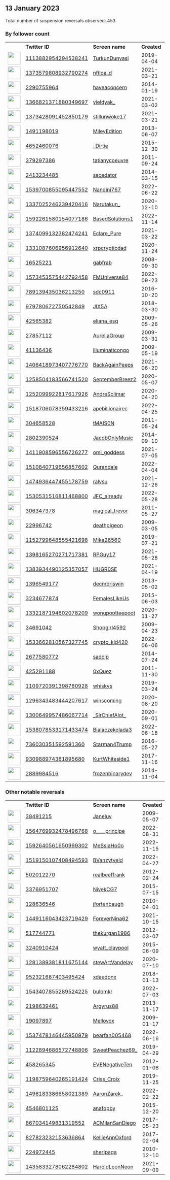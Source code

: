 
## 13 January 2023
Total number of suspension reversals observed: 453.

### By follower count
<table><tr><th></th><th align="left">Twitter ID</th><th align="left">Screen name</th>
<th align="left">Created</th><th align="left">Status</th><th align="left">Suspended</th><th align="left">Followers</th>
<tr><td><a href="https://pbs.twimg.com/profile_images/1389584741863759873/t-Ucqw8p_normal.jpg"><img src="https://pbs.twimg.com/profile_images/1389584741863759873/t-Ucqw8p_normal.jpg" width="40px" height="40px" align="center"/></a></td><td><a href="https://twitter.com/intent/user?user_id=1113882954294538241">1113882954294538241</a></td><td><a href="https://twitter.com/TurkunDunyasi">TurkunDunyasi</a></td><td>2019-04-04</td><td align="center"></td><td>2023-01-09</td><td>109050</td></tr>
<tr><td><a href="https://pbs.twimg.com/profile_images/1546236224972546048/QxSbUayp_normal.jpg"><img src="https://pbs.twimg.com/profile_images/1546236224972546048/QxSbUayp_normal.jpg" width="40px" height="40px" align="center"/></a></td><td><a href="https://twitter.com/intent/user?user_id=1373579808932790274">1373579808932790274</a></td><td><a href="https://twitter.com/nftloa_d">nftloa_d</a></td><td>2021-03-21</td><td align="center"></td><td>2023-01-09</td><td>46485</td></tr>
<tr><td><a href="https://pbs.twimg.com/profile_images/1419624665211879424/RCRrKihx_normal.jpg"><img src="https://pbs.twimg.com/profile_images/1419624665211879424/RCRrKihx_normal.jpg" width="40px" height="40px" align="center"/></a></td><td><a href="https://twitter.com/intent/user?user_id=2290755964">2290755964</a></td><td><a href="https://twitter.com/haveaconcern">haveaconcern</a></td><td>2014-01-19</td><td align="center"></td><td>2022-12-29</td><td>43086</td></tr>
<tr><td><a href="https://pbs.twimg.com/profile_images/1618279439388786691/MX12v98d_normal.jpg"><img src="https://pbs.twimg.com/profile_images/1618279439388786691/MX12v98d_normal.jpg" width="40px" height="40px" align="center"/></a></td><td><a href="https://twitter.com/intent/user?user_id=1366821371880349697">1366821371880349697</a></td><td><a href="https://twitter.com/yieldyak_">yieldyak_</a></td><td>2021-03-02</td><td align="center"></td><td>2022-12-19</td><td>25166</td></tr>
<tr><td><a href="https://pbs.twimg.com/profile_images/1601956483624730624/awe4gVK__normal.jpg"><img src="https://pbs.twimg.com/profile_images/1601956483624730624/awe4gVK__normal.jpg" width="40px" height="40px" align="center"/></a></td><td><a href="https://twitter.com/intent/user?user_id=1373428091452850179">1373428091452850179</a></td><td><a href="https://twitter.com/stillunwoke17">stillunwoke17</a></td><td>2021-03-21</td><td align="center"></td><td>2022-12-28</td><td>22714</td></tr>
<tr><td><a href="https://pbs.twimg.com/profile_images/1630390700473810945/tm5VgEg8_normal.jpg"><img src="https://pbs.twimg.com/profile_images/1630390700473810945/tm5VgEg8_normal.jpg" width="40px" height="40px" align="center"/></a></td><td><a href="https://twitter.com/intent/user?user_id=1491198019">1491198019</a></td><td><a href="https://twitter.com/MileyEdition">MileyEdition</a></td><td>2013-06-07</td><td align="center"></td><td>2022-09-16</td><td>22543</td></tr>
<tr><td><a href="https://pbs.twimg.com/profile_images/1115373411738501120/PrxaC2Hi_normal.jpg"><img src="https://pbs.twimg.com/profile_images/1115373411738501120/PrxaC2Hi_normal.jpg" width="40px" height="40px" align="center"/></a></td><td><a href="https://twitter.com/intent/user?user_id=4652460076">4652460076</a></td><td><a href="https://twitter.com/_Dirtie">_Dirtie</a></td><td>2015-12-30</td><td align="center"></td><td>2023-01-09</td><td>18630</td></tr>
<tr><td><a href="https://pbs.twimg.com/profile_images/1625760149/photo-Tatiana_normal.jpg"><img src="https://pbs.twimg.com/profile_images/1625760149/photo-Tatiana_normal.jpg" width="40px" height="40px" align="center"/></a></td><td><a href="https://twitter.com/intent/user?user_id=379297386">379297386</a></td><td><a href="https://twitter.com/tatianycoeuvre">tatianycoeuvre</a></td><td>2011-09-24</td><td align="center"></td><td>2022-05-28</td><td>16533</td></tr>
<tr><td><a href="https://pbs.twimg.com/profile_images/1531710193683374083/f2Y1cyg6_normal.jpg"><img src="https://pbs.twimg.com/profile_images/1531710193683374083/f2Y1cyg6_normal.jpg" width="40px" height="40px" align="center"/></a></td><td><a href="https://twitter.com/intent/user?user_id=2413234485">2413234485</a></td><td><a href="https://twitter.com/sacedator">sacedator</a></td><td>2014-03-15</td><td align="center"></td><td>2023-01-09</td><td>16182</td></tr>
<tr><td><a href="https://pbs.twimg.com/profile_images/1556339920314085376/iSGXULTg_normal.jpg"><img src="https://pbs.twimg.com/profile_images/1556339920314085376/iSGXULTg_normal.jpg" width="40px" height="40px" align="center"/></a></td><td><a href="https://twitter.com/intent/user?user_id=1539700855095447552">1539700855095447552</a></td><td><a href="https://twitter.com/Nandini767">Nandini767</a></td><td>2022-06-22</td><td align="center"></td><td>2023-01-08</td><td>15870</td></tr>
<tr><td><a href="https://pbs.twimg.com/profile_images/1626169777881481221/uxcY2PbL_normal.jpg"><img src="https://pbs.twimg.com/profile_images/1626169777881481221/uxcY2PbL_normal.jpg" width="40px" height="40px" align="center"/></a></td><td><a href="https://twitter.com/intent/user?user_id=1337025246239420416">1337025246239420416</a></td><td><a href="https://twitter.com/Narutakun_">Narutakun_</a></td><td>2020-12-10</td><td align="center"></td><td>2022-11-19</td><td>15709</td></tr>
<tr><td><a href="https://pbs.twimg.com/profile_images/1615247405988909056/BQxfvg2P_normal.jpg"><img src="https://pbs.twimg.com/profile_images/1615247405988909056/BQxfvg2P_normal.jpg" width="40px" height="40px" align="center"/></a></td><td><a href="https://twitter.com/intent/user?user_id=1592261580154077186">1592261580154077186</a></td><td><a href="https://twitter.com/BasedSolutions1">BasedSolutions1</a></td><td>2022-11-14</td><td align="center"></td><td>2023-01-07</td><td>14206</td></tr>
<tr><td><a href="https://pbs.twimg.com/profile_images/1583916407611305984/V7D46QuK_normal.jpg"><img src="https://pbs.twimg.com/profile_images/1583916407611305984/V7D46QuK_normal.jpg" width="40px" height="40px" align="center"/></a></td><td><a href="https://twitter.com/intent/user?user_id=1374099132382474241">1374099132382474241</a></td><td><a href="https://twitter.com/Eclare_Pure">Eclare_Pure</a></td><td>2021-03-22</td><td align="center"></td><td>2022-12-04</td><td>13384</td></tr>
<tr><td><a href="https://pbs.twimg.com/profile_images/1614281218199093250/kUz98nIQ_normal.jpg"><img src="https://pbs.twimg.com/profile_images/1614281218199093250/kUz98nIQ_normal.jpg" width="40px" height="40px" align="center"/></a></td><td><a href="https://twitter.com/intent/user?user_id=1331087606956912640">1331087606956912640</a></td><td><a href="https://twitter.com/xrpcrypticdad">xrpcrypticdad</a></td><td>2020-11-24</td><td align="center">🚫</td><td>2022-10-29</td><td>10707</td></tr>
<tr><td><a href="https://pbs.twimg.com/profile_images/1626143100203683840/4SizdzUD_normal.jpg"><img src="https://pbs.twimg.com/profile_images/1626143100203683840/4SizdzUD_normal.jpg" width="40px" height="40px" align="center"/></a></td><td><a href="https://twitter.com/intent/user?user_id=16525221">16525221</a></td><td><a href="https://twitter.com/gabfrab">gabfrab</a></td><td>2008-09-30</td><td align="center"></td><td>2023-01-12</td><td>10701</td></tr>
<tr><td><a href="https://pbs.twimg.com/profile_images/1620392074649665536/CO9Xcs4O_normal.jpg"><img src="https://pbs.twimg.com/profile_images/1620392074649665536/CO9Xcs4O_normal.jpg" width="40px" height="40px" align="center"/></a></td><td><a href="https://twitter.com/intent/user?user_id=1573453575442792458">1573453575442792458</a></td><td><a href="https://twitter.com/FMUniverse84">FMUniverse84</a></td><td>2022-09-23</td><td align="center"></td><td>2023-01-10</td><td>10450</td></tr>
<tr><td><a href="https://pbs.twimg.com/profile_images/951587157310935040/LebuDghX_normal.jpg"><img src="https://pbs.twimg.com/profile_images/951587157310935040/LebuDghX_normal.jpg" width="40px" height="40px" align="center"/></a></td><td><a href="https://twitter.com/intent/user?user_id=789139435036213250">789139435036213250</a></td><td><a href="https://twitter.com/sdc0911">sdc0911</a></td><td>2016-10-20</td><td align="center"></td><td></td><td>8962</td></tr>
<tr><td><a href="https://pbs.twimg.com/profile_images/1570701595960131585/A5wUTNEj_normal.jpg"><img src="https://pbs.twimg.com/profile_images/1570701595960131585/A5wUTNEj_normal.jpg" width="40px" height="40px" align="center"/></a></td><td><a href="https://twitter.com/intent/user?user_id=979780672750542849">979780672750542849</a></td><td><a href="https://twitter.com/JIX5A">JIX5A</a></td><td>2018-03-30</td><td align="center"></td><td>2022-10-06</td><td>8932</td></tr>
<tr><td><a href="https://pbs.twimg.com/profile_images/1613904830950408198/QlFaGeIT_normal.jpg"><img src="https://pbs.twimg.com/profile_images/1613904830950408198/QlFaGeIT_normal.jpg" width="40px" height="40px" align="center"/></a></td><td><a href="https://twitter.com/intent/user?user_id=42565382">42565382</a></td><td><a href="https://twitter.com/eliana_esq">eliana_esq</a></td><td>2009-05-26</td><td align="center"></td><td>2023-01-09</td><td>8289</td></tr>
<tr><td><a href="https://pbs.twimg.com/profile_images/719585101999435777/BEuAL3si_normal.jpg"><img src="https://pbs.twimg.com/profile_images/719585101999435777/BEuAL3si_normal.jpg" width="40px" height="40px" align="center"/></a></td><td><a href="https://twitter.com/intent/user?user_id=27857112">27857112</a></td><td><a href="https://twitter.com/AureliaGroup">AureliaGroup</a></td><td>2009-03-31</td><td align="center"></td><td></td><td>7595</td></tr>
<tr><td><a href="https://pbs.twimg.com/profile_images/1624514025882103809/iHF-0fJD_normal.png"><img src="https://pbs.twimg.com/profile_images/1624514025882103809/iHF-0fJD_normal.png" width="40px" height="40px" align="center"/></a></td><td><a href="https://twitter.com/intent/user?user_id=41136436">41136436</a></td><td><a href="https://twitter.com/illuminaticongo">illuminaticongo</a></td><td>2009-05-19</td><td align="center"></td><td>2023-01-12</td><td>7283</td></tr>
<tr><td><a href="https://pbs.twimg.com/profile_images/1518361760612376578/D-dYS3X__normal.jpg"><img src="https://pbs.twimg.com/profile_images/1518361760612376578/D-dYS3X__normal.jpg" width="40px" height="40px" align="center"/></a></td><td><a href="https://twitter.com/intent/user?user_id=1406418973407776770">1406418973407776770</a></td><td><a href="https://twitter.com/BackAgainPeeps">BackAgainPeeps</a></td><td>2021-06-20</td><td align="center"></td><td>2022-05-19</td><td>7094</td></tr>
<tr><td><a href="https://pbs.twimg.com/profile_images/1299501813809414144/m6QdJCkb_normal.jpg"><img src="https://pbs.twimg.com/profile_images/1299501813809414144/m6QdJCkb_normal.jpg" width="40px" height="40px" align="center"/></a></td><td><a href="https://twitter.com/intent/user?user_id=1258504183566741520">1258504183566741520</a></td><td><a href="https://twitter.com/SeptemberBreez2">SeptemberBreez2</a></td><td>2020-05-07</td><td align="center"></td><td>2023-01-09</td><td>6534</td></tr>
<tr><td><a href="https://pbs.twimg.com/profile_images/1612541588944592915/RPJmrX52_normal.jpg"><img src="https://pbs.twimg.com/profile_images/1612541588944592915/RPJmrX52_normal.jpg" width="40px" height="40px" align="center"/></a></td><td><a href="https://twitter.com/intent/user?user_id=1252099922817617926">1252099922817617926</a></td><td><a href="https://twitter.com/AndreSolimar">AndreSolimar</a></td><td>2020-04-20</td><td align="center"></td><td>2023-01-03</td><td>6102</td></tr>
<tr><td><a href="https://pbs.twimg.com/profile_images/1630657775423332363/uYFgopIS_normal.jpg"><img src="https://pbs.twimg.com/profile_images/1630657775423332363/uYFgopIS_normal.jpg" width="40px" height="40px" align="center"/></a></td><td><a href="https://twitter.com/intent/user?user_id=1518706078359433216">1518706078359433216</a></td><td><a href="https://twitter.com/apebillionairec">apebillionairec</a></td><td>2022-04-25</td><td align="center"></td><td>2023-01-13</td><td>5933</td></tr>
<tr><td><a href="https://pbs.twimg.com/profile_images/1601297364152733696/-5hRbqHg_normal.jpg"><img src="https://pbs.twimg.com/profile_images/1601297364152733696/-5hRbqHg_normal.jpg" width="40px" height="40px" align="center"/></a></td><td><a href="https://twitter.com/intent/user?user_id=304658528">304658528</a></td><td><a href="https://twitter.com/tMAIS0N">tMAIS0N</a></td><td>2011-05-24</td><td align="center"></td><td>2023-01-13</td><td>5709</td></tr>
<tr><td><a href="https://pbs.twimg.com/profile_images/1563694410155663360/wGF_IT-g_normal.jpg"><img src="https://pbs.twimg.com/profile_images/1563694410155663360/wGF_IT-g_normal.jpg" width="40px" height="40px" align="center"/></a></td><td><a href="https://twitter.com/intent/user?user_id=2802390524">2802390524</a></td><td><a href="https://twitter.com/JacobOnlyMusic">JacobOnlyMusic</a></td><td>2014-09-10</td><td align="center"></td><td>2023-01-10</td><td>5365</td></tr>
<tr><td><a href="https://pbs.twimg.com/profile_images/1622658167036592128/5PNncU71_normal.jpg"><img src="https://pbs.twimg.com/profile_images/1622658167036592128/5PNncU71_normal.jpg" width="40px" height="40px" align="center"/></a></td><td><a href="https://twitter.com/intent/user?user_id=1411908596556726277">1411908596556726277</a></td><td><a href="https://twitter.com/omi_goddess">omi_goddess</a></td><td>2021-07-05</td><td align="center"></td><td>2023-01-10</td><td>5200</td></tr>
<tr><td><a href="https://pbs.twimg.com/profile_images/1623783870981197827/tRIhsCgN_normal.jpg"><img src="https://pbs.twimg.com/profile_images/1623783870981197827/tRIhsCgN_normal.jpg" width="40px" height="40px" align="center"/></a></td><td><a href="https://twitter.com/intent/user?user_id=1510840719656857602">1510840719656857602</a></td><td><a href="https://twitter.com/Qurandale">Qurandale</a></td><td>2022-04-04</td><td align="center"></td><td>2023-01-10</td><td>5043</td></tr>
<tr><td><a href="https://pbs.twimg.com/profile_images/1625002776466976771/dSdYarFx_normal.jpg"><img src="https://pbs.twimg.com/profile_images/1625002776466976771/dSdYarFx_normal.jpg" width="40px" height="40px" align="center"/></a></td><td><a href="https://twitter.com/intent/user?user_id=1474936447455178759">1474936447455178759</a></td><td><a href="https://twitter.com/ralvsu">ralvsu</a></td><td>2021-12-26</td><td align="center"></td><td>2023-01-12</td><td>5029</td></tr>
<tr><td><a href="https://pbs.twimg.com/profile_images/1557842828524388355/3ne3VT8G_normal.jpg"><img src="https://pbs.twimg.com/profile_images/1557842828524388355/3ne3VT8G_normal.jpg" width="40px" height="40px" align="center"/></a></td><td><a href="https://twitter.com/intent/user?user_id=1530531516811468800">1530531516811468800</a></td><td><a href="https://twitter.com/JFC_already">JFC_already</a></td><td>2022-05-28</td><td align="center"></td><td>2023-01-09</td><td>4929</td></tr>
<tr><td><a href="https://pbs.twimg.com/profile_images/1618473942938681344/aV3sZZhy_normal.jpg"><img src="https://pbs.twimg.com/profile_images/1618473942938681344/aV3sZZhy_normal.jpg" width="40px" height="40px" align="center"/></a></td><td><a href="https://twitter.com/intent/user?user_id=306347378">306347378</a></td><td><a href="https://twitter.com/magical_trevor">magical_trevor</a></td><td>2011-05-27</td><td align="center"></td><td></td><td>4716</td></tr>
<tr><td><a href="https://pbs.twimg.com/profile_images/1629898793696235522/OsJCu2ec_normal.png"><img src="https://pbs.twimg.com/profile_images/1629898793696235522/OsJCu2ec_normal.png" width="40px" height="40px" align="center"/></a></td><td><a href="https://twitter.com/intent/user?user_id=22996742">22996742</a></td><td><a href="https://twitter.com/deathpigeon">deathpigeon</a></td><td>2009-03-05</td><td align="center"></td><td>2023-01-09</td><td>4621</td></tr>
<tr><td><a href="https://pbs.twimg.com/profile_images/1316936314483281921/6_VDQ-pv_normal.jpg"><img src="https://pbs.twimg.com/profile_images/1316936314483281921/6_VDQ-pv_normal.jpg" width="40px" height="40px" align="center"/></a></td><td><a href="https://twitter.com/intent/user?user_id=1152799648555421698">1152799648555421698</a></td><td><a href="https://twitter.com/Mike26560">Mike26560</a></td><td>2019-07-21</td><td align="center"></td><td>2022-12-25</td><td>4154</td></tr>
<tr><td><a href="https://pbs.twimg.com/profile_images/1613371663298736131/jrxILuwp_normal.png"><img src="https://pbs.twimg.com/profile_images/1613371663298736131/jrxILuwp_normal.png" width="40px" height="40px" align="center"/></a></td><td><a href="https://twitter.com/intent/user?user_id=1398165270271717381">1398165270271717381</a></td><td><a href="https://twitter.com/RPGuy17">RPGuy17</a></td><td>2021-05-28</td><td align="center"></td><td>2023-01-10</td><td>3992</td></tr>
<tr><td><a href="https://pbs.twimg.com/profile_images/1630633361059266566/j8WaE8sA_normal.jpg"><img src="https://pbs.twimg.com/profile_images/1630633361059266566/j8WaE8sA_normal.jpg" width="40px" height="40px" align="center"/></a></td><td><a href="https://twitter.com/intent/user?user_id=1383934490125357057">1383934490125357057</a></td><td><a href="https://twitter.com/HUGR0SE">HUGR0SE</a></td><td>2021-04-19</td><td align="center"></td><td>2023-01-10</td><td>3838</td></tr>
<tr><td><a href="https://pbs.twimg.com/profile_images/1599062663442534400/WFJOp7cS_normal.jpg"><img src="https://pbs.twimg.com/profile_images/1599062663442534400/WFJOp7cS_normal.jpg" width="40px" height="40px" align="center"/></a></td><td><a href="https://twitter.com/intent/user?user_id=1396549177">1396549177</a></td><td><a href="https://twitter.com/decmbriswin">decmbriswin</a></td><td>2013-05-02</td><td align="center"></td><td>2022-12-22</td><td>3820</td></tr>
<tr><td><a href="https://pbs.twimg.com/profile_images/989617369138974720/M3_rHmrO_normal.jpg"><img src="https://pbs.twimg.com/profile_images/989617369138974720/M3_rHmrO_normal.jpg" width="40px" height="40px" align="center"/></a></td><td><a href="https://twitter.com/intent/user?user_id=3234677874">3234677874</a></td><td><a href="https://twitter.com/FemalesLikeUs">FemalesLikeUs</a></td><td>2015-06-03</td><td align="center">👋</td><td></td><td>3801</td></tr>
<tr><td><a href="https://pbs.twimg.com/profile_images/1629098842108088325/8ccRJwQo_normal.jpg"><img src="https://pbs.twimg.com/profile_images/1629098842108088325/8ccRJwQo_normal.jpg" width="40px" height="40px" align="center"/></a></td><td><a href="https://twitter.com/intent/user?user_id=1332187194602078209">1332187194602078209</a></td><td><a href="https://twitter.com/wonupootteepoot">wonupootteepoot</a></td><td>2020-11-27</td><td align="center"></td><td>2023-01-01</td><td>3469</td></tr>
<tr><td><a href="https://pbs.twimg.com/profile_images/1296129628474466306/tj2SR3pz_normal.jpg"><img src="https://pbs.twimg.com/profile_images/1296129628474466306/tj2SR3pz_normal.jpg" width="40px" height="40px" align="center"/></a></td><td><a href="https://twitter.com/intent/user?user_id=34691042">34691042</a></td><td><a href="https://twitter.com/Shopgirl4592">Shopgirl4592</a></td><td>2009-04-23</td><td align="center"></td><td>2023-01-08</td><td>3395</td></tr>
<tr><td><a href="https://pbs.twimg.com/profile_images/1605790370301976577/3LEHHZrb_normal.png"><img src="https://pbs.twimg.com/profile_images/1605790370301976577/3LEHHZrb_normal.png" width="40px" height="40px" align="center"/></a></td><td><a href="https://twitter.com/intent/user?user_id=1533662810567327745">1533662810567327745</a></td><td><a href="https://twitter.com/crypto_kid420">crypto_kid420</a></td><td>2022-06-06</td><td align="center"></td><td>2023-01-13</td><td>3362</td></tr>
<tr><td><a href="https://pbs.twimg.com/profile_images/1289228625385070593/J1ydcd_k_normal.jpg"><img src="https://pbs.twimg.com/profile_images/1289228625385070593/J1ydcd_k_normal.jpg" width="40px" height="40px" align="center"/></a></td><td><a href="https://twitter.com/intent/user?user_id=2677580772">2677580772</a></td><td><a href="https://twitter.com/sadcjp">sadcjp</a></td><td>2014-07-24</td><td align="center"></td><td>2022-10-21</td><td>3059</td></tr>
<tr><td><a href="https://pbs.twimg.com/profile_images/1464339802573180932/z8iEmpFz_normal.jpg"><img src="https://pbs.twimg.com/profile_images/1464339802573180932/z8iEmpFz_normal.jpg" width="40px" height="40px" align="center"/></a></td><td><a href="https://twitter.com/intent/user?user_id=425291188">425291188</a></td><td><a href="https://twitter.com/0xQuez">0xQuez</a></td><td>2011-11-30</td><td align="center"></td><td>2023-01-12</td><td>3044</td></tr>
<tr><td><a href="https://pbs.twimg.com/profile_images/1618561294252273664/3MmWYfiX_normal.jpg"><img src="https://pbs.twimg.com/profile_images/1618561294252273664/3MmWYfiX_normal.jpg" width="40px" height="40px" align="center"/></a></td><td><a href="https://twitter.com/intent/user?user_id=1109720391398780928">1109720391398780928</a></td><td><a href="https://twitter.com/whiskvs">whiskvs</a></td><td>2019-03-24</td><td align="center"></td><td>2022-11-17</td><td>3038</td></tr>
<tr><td><a href="https://pbs.twimg.com/profile_images/1625495342287572992/d0UcaJsD_normal.png"><img src="https://pbs.twimg.com/profile_images/1625495342287572992/d0UcaJsD_normal.png" width="40px" height="40px" align="center"/></a></td><td><a href="https://twitter.com/intent/user?user_id=1296343483444207617">1296343483444207617</a></td><td><a href="https://twitter.com/winscoming">winscoming</a></td><td>2020-08-20</td><td align="center">🔒</td><td>2022-11-18</td><td>2900</td></tr>
<tr><td><a href="https://pbs.twimg.com/profile_images/1623759570261667846/TomAymMd_normal.jpg"><img src="https://pbs.twimg.com/profile_images/1623759570261667846/TomAymMd_normal.jpg" width="40px" height="40px" align="center"/></a></td><td><a href="https://twitter.com/intent/user?user_id=1300649957486067714">1300649957486067714</a></td><td><a href="https://twitter.com/_SirChiefAlot_">_SirChiefAlot_</a></td><td>2020-09-01</td><td align="center"></td><td>2023-01-08</td><td>2845</td></tr>
<tr><td><a href="https://pbs.twimg.com/profile_images/1582986204894662656/tV-_lxWE_normal.jpg"><img src="https://pbs.twimg.com/profile_images/1582986204894662656/tV-_lxWE_normal.jpg" width="40px" height="40px" align="center"/></a></td><td><a href="https://twitter.com/intent/user?user_id=1538078533171433474">1538078533171433474</a></td><td><a href="https://twitter.com/Bialaczekolada3">Bialaczekolada3</a></td><td>2022-06-18</td><td align="center"></td><td>2022-12-12</td><td>2808</td></tr>
<tr><td><a href="https://pbs.twimg.com/profile_images/1616155575536214016/9JPvrhwz_normal.jpg"><img src="https://pbs.twimg.com/profile_images/1616155575536214016/9JPvrhwz_normal.jpg" width="40px" height="40px" align="center"/></a></td><td><a href="https://twitter.com/intent/user?user_id=736030351592591360">736030351592591360</a></td><td><a href="https://twitter.com/Starman4Trump">Starman4Trump</a></td><td>2016-05-27</td><td align="center"></td><td></td><td>2785</td></tr>
<tr><td><a href="https://pbs.twimg.com/profile_images/944675147302150144/YxHd2BQ4_normal.jpg"><img src="https://pbs.twimg.com/profile_images/944675147302150144/YxHd2BQ4_normal.jpg" width="40px" height="40px" align="center"/></a></td><td><a href="https://twitter.com/intent/user?user_id=930988974381895680">930988974381895680</a></td><td><a href="https://twitter.com/KurtWhiteside1">KurtWhiteside1</a></td><td>2017-11-16</td><td align="center"></td><td></td><td>2634</td></tr>
<tr><td><a href="https://pbs.twimg.com/profile_images/1048244525502816256/EuIwAowm_normal.jpg"><img src="https://pbs.twimg.com/profile_images/1048244525502816256/EuIwAowm_normal.jpg" width="40px" height="40px" align="center"/></a></td><td><a href="https://twitter.com/intent/user?user_id=2889984516">2889984516</a></td><td><a href="https://twitter.com/frozenbinarydev">frozenbinarydev</a></td><td>2014-11-04</td><td align="center"></td><td></td><td>2510</td></tr>
</table>

### Other notable reversals
<table><tr><th></th><th align="left">Twitter ID</th><th align="left">Screen name</th>
<th align="left">Created</th><th align="left">Status</th><th align="left">Suspended</th><th align="left">Followers</th>
<tr><td><a href="https://pbs.twimg.com/profile_images/667094326011269121/2OjQ6xq7_normal.jpg"><img src="https://pbs.twimg.com/profile_images/667094326011269121/2OjQ6xq7_normal.jpg" width="40px" height="40px" align="center"/></a></td><td><a href="https://twitter.com/intent/user?user_id=38491215">38491215</a></td><td><a href="https://twitter.com/Janeluv">Janeluv</a></td><td>2009-05-07</td><td align="center"></td><td>2023-01-10</td><td>2292</td></tr>
<tr><td><a href="https://pbs.twimg.com/profile_images/1564969159569690624/qjyIItrN_normal.jpg"><img src="https://pbs.twimg.com/profile_images/1564969159569690624/qjyIItrN_normal.jpg" width="40px" height="40px" align="center"/></a></td><td><a href="https://twitter.com/intent/user?user_id=1564769932478496768">1564769932478496768</a></td><td><a href="https://twitter.com/o____principe">o____principe</a></td><td>2022-08-31</td><td align="center"></td><td>2023-01-09</td><td>171</td></tr>
<tr><td><a href="https://pbs.twimg.com/profile_images/1593069957495095296/OVRdxyc7_normal.jpg"><img src="https://pbs.twimg.com/profile_images/1593069957495095296/OVRdxyc7_normal.jpg" width="40px" height="40px" align="center"/></a></td><td><a href="https://twitter.com/intent/user?user_id=1592640561650999302">1592640561650999302</a></td><td><a href="https://twitter.com/MeSsIaHo0o">MeSsIaHo0o</a></td><td>2022-11-15</td><td align="center"></td><td>2023-01-12</td><td>90</td></tr>
<tr><td><a href="https://pbs.twimg.com/profile_images/1520197849991966720/Ukw4Wibb_normal.jpg"><img src="https://pbs.twimg.com/profile_images/1520197849991966720/Ukw4Wibb_normal.jpg" width="40px" height="40px" align="center"/></a></td><td><a href="https://twitter.com/intent/user?user_id=1519150107408494593">1519150107408494593</a></td><td><a href="https://twitter.com/BVanzytveld">BVanzytveld</a></td><td>2022-04-27</td><td align="center"></td><td>2023-01-09</td><td>1193</td></tr>
<tr><td><a href="https://pbs.twimg.com/profile_images/851252597281271808/shUNU5aW_normal.jpg"><img src="https://pbs.twimg.com/profile_images/851252597281271808/shUNU5aW_normal.jpg" width="40px" height="40px" align="center"/></a></td><td><a href="https://twitter.com/intent/user?user_id=502012270">502012270</a></td><td><a href="https://twitter.com/realbeeffrank">realbeeffrank</a></td><td>2012-02-24</td><td align="center"></td><td>2023-01-06</td><td>236</td></tr>
<tr><td><a href="https://pbs.twimg.com/profile_images/1508315452774178817/BmRelsXO_normal.jpg"><img src="https://pbs.twimg.com/profile_images/1508315452774178817/BmRelsXO_normal.jpg" width="40px" height="40px" align="center"/></a></td><td><a href="https://twitter.com/intent/user?user_id=3376951707">3376951707</a></td><td><a href="https://twitter.com/NivekCG7">NivekCG7</a></td><td>2015-07-15</td><td align="center">🚫</td><td>2023-01-09</td><td>899</td></tr>
<tr><td><a href="https://pbs.twimg.com/profile_images/452980972380643328/yW5D-vq5_normal.jpeg"><img src="https://pbs.twimg.com/profile_images/452980972380643328/yW5D-vq5_normal.jpeg" width="40px" height="40px" align="center"/></a></td><td><a href="https://twitter.com/intent/user?user_id=128636546">128636546</a></td><td><a href="https://twitter.com/jfortenbaugh">jfortenbaugh</a></td><td>2010-04-01</td><td align="center"></td><td>2023-01-12</td><td>532</td></tr>
<tr><td><a href="https://pbs.twimg.com/profile_images/1627001191375724546/2LuEVtn1_normal.jpg"><img src="https://pbs.twimg.com/profile_images/1627001191375724546/2LuEVtn1_normal.jpg" width="40px" height="40px" align="center"/></a></td><td><a href="https://twitter.com/intent/user?user_id=1449116043423719429">1449116043423719429</a></td><td><a href="https://twitter.com/ForeverNina62">ForeverNina62</a></td><td>2021-10-15</td><td align="center"></td><td>2023-01-12</td><td>273</td></tr>
<tr><td><a href="https://pbs.twimg.com/profile_images/1611824932811378688/o6LhzxDx_normal.jpg"><img src="https://pbs.twimg.com/profile_images/1611824932811378688/o6LhzxDx_normal.jpg" width="40px" height="40px" align="center"/></a></td><td><a href="https://twitter.com/intent/user?user_id=517744771">517744771</a></td><td><a href="https://twitter.com/thekurgan1986">thekurgan1986</a></td><td>2012-03-07</td><td align="center"></td><td>2023-01-08</td><td>113</td></tr>
<tr><td><a href="https://pbs.twimg.com/profile_images/1329357843523194885/RAq5ucCm_normal.jpg"><img src="https://pbs.twimg.com/profile_images/1329357843523194885/RAq5ucCm_normal.jpg" width="40px" height="40px" align="center"/></a></td><td><a href="https://twitter.com/intent/user?user_id=3240910424">3240910424</a></td><td><a href="https://twitter.com/wyatt_claypool">wyatt_claypool</a></td><td>2015-06-09</td><td align="center"></td><td>2023-01-11</td><td>2229</td></tr>
<tr><td><a href="https://pbs.twimg.com/profile_images/1478087929004179457/trt-pFHN_normal.jpg"><img src="https://pbs.twimg.com/profile_images/1478087929004179457/trt-pFHN_normal.jpg" width="40px" height="40px" align="center"/></a></td><td><a href="https://twitter.com/intent/user?user_id=1281389381811675144">1281389381811675144</a></td><td><a href="https://twitter.com/stewArtVandelay">stewArtVandelay</a></td><td>2020-07-10</td><td align="center"></td><td>2022-12-17</td><td>269</td></tr>
<tr><td><a href="https://pbs.twimg.com/profile_images/1609938625063419904/LJ-huRJq_normal.jpg"><img src="https://pbs.twimg.com/profile_images/1609938625063419904/LJ-huRJq_normal.jpg" width="40px" height="40px" align="center"/></a></td><td><a href="https://twitter.com/intent/user?user_id=952321687403495424">952321687403495424</a></td><td><a href="https://twitter.com/xdaedonx">xdaedonx</a></td><td>2018-01-13</td><td align="center"></td><td>2023-01-09</td><td>219</td></tr>
<tr><td><a href="https://pbs.twimg.com/profile_images/1543409026901282818/MbCB4eBl_normal.jpg"><img src="https://pbs.twimg.com/profile_images/1543409026901282818/MbCB4eBl_normal.jpg" width="40px" height="40px" align="center"/></a></td><td><a href="https://twitter.com/intent/user?user_id=1543407855289524225">1543407855289524225</a></td><td><a href="https://twitter.com/bulbmkr">bulbmkr</a></td><td>2022-07-03</td><td align="center"></td><td>2023-01-01</td><td>38</td></tr>
<tr><td><a href="https://pbs.twimg.com/profile_images/1179899722766721025/vitXCz61_normal.jpg"><img src="https://pbs.twimg.com/profile_images/1179899722766721025/vitXCz61_normal.jpg" width="40px" height="40px" align="center"/></a></td><td><a href="https://twitter.com/intent/user?user_id=2198639461">2198639461</a></td><td><a href="https://twitter.com/Argyrus88">Argyrus88</a></td><td>2013-11-17</td><td align="center"></td><td>2022-10-14</td><td>49</td></tr>
<tr><td><a href="https://pbs.twimg.com/profile_images/1413137095367950338/GxM3cngQ_normal.jpg"><img src="https://pbs.twimg.com/profile_images/1413137095367950338/GxM3cngQ_normal.jpg" width="40px" height="40px" align="center"/></a></td><td><a href="https://twitter.com/intent/user?user_id=19097897">19097897</a></td><td><a href="https://twitter.com/Mellovox">Mellovox</a></td><td>2009-01-17</td><td align="center"></td><td>2023-01-08</td><td>223</td></tr>
<tr><td><a href="https://pbs.twimg.com/profile_images/1620840913843912729/JXQHdDZk_normal.jpg"><img src="https://pbs.twimg.com/profile_images/1620840913843912729/JXQHdDZk_normal.jpg" width="40px" height="40px" align="center"/></a></td><td><a href="https://twitter.com/intent/user?user_id=1537478146445950979">1537478146445950979</a></td><td><a href="https://twitter.com/bearfan005468">bearfan005468</a></td><td>2022-06-16</td><td align="center">🚫</td><td>2023-01-09</td><td>1961</td></tr>
<tr><td><a href="https://pbs.twimg.com/profile_images/1597603953700753408/mpj2v2Pl_normal.jpg"><img src="https://pbs.twimg.com/profile_images/1597603953700753408/mpj2v2Pl_normal.jpg" width="40px" height="40px" align="center"/></a></td><td><a href="https://twitter.com/intent/user?user_id=1122894686572748806">1122894686572748806</a></td><td><a href="https://twitter.com/SweetPeachez69_">SweetPeachez69_</a></td><td>2019-04-29</td><td align="center"></td><td>2022-12-01</td><td>245</td></tr>
<tr><td><a href="https://pbs.twimg.com/profile_images/502934520237412352/PzYmiKcc_normal.jpeg"><img src="https://pbs.twimg.com/profile_images/502934520237412352/PzYmiKcc_normal.jpeg" width="40px" height="40px" align="center"/></a></td><td><a href="https://twitter.com/intent/user?user_id=458265345">458265345</a></td><td><a href="https://twitter.com/EVENegativeTen">EVENegativeTen</a></td><td>2012-01-08</td><td align="center"></td><td>2023-01-09</td><td>105</td></tr>
<tr><td><a href="https://pbs.twimg.com/profile_images/1198759901926834176/_gQIenU4_normal.jpg"><img src="https://pbs.twimg.com/profile_images/1198759901926834176/_gQIenU4_normal.jpg" width="40px" height="40px" align="center"/></a></td><td><a href="https://twitter.com/intent/user?user_id=1198759640265191424">1198759640265191424</a></td><td><a href="https://twitter.com/Criss_Croix">Criss_Croix</a></td><td>2019-11-25</td><td align="center"></td><td>2022-12-15</td><td>1023</td></tr>
<tr><td><a href="https://pbs.twimg.com/profile_images/1496183618032611335/AiB1P7PB_normal.jpg"><img src="https://pbs.twimg.com/profile_images/1496183618032611335/AiB1P7PB_normal.jpg" width="40px" height="40px" align="center"/></a></td><td><a href="https://twitter.com/intent/user?user_id=1496183386658021389">1496183386658021389</a></td><td><a href="https://twitter.com/AaronZarek_">AaronZarek_</a></td><td>2022-02-22</td><td align="center"></td><td>2023-01-09</td><td>185</td></tr>
<tr><td><a href="https://pbs.twimg.com/profile_images/691936804363243520/3rViNNyw_normal.jpg"><img src="https://pbs.twimg.com/profile_images/691936804363243520/3rViNNyw_normal.jpg" width="40px" height="40px" align="center"/></a></td><td><a href="https://twitter.com/intent/user?user_id=4546801125">4546801125</a></td><td><a href="https://twitter.com/anafopby">anafopby</a></td><td>2015-12-20</td><td align="center"></td><td>2023-01-11</td><td>737</td></tr>
<tr><td><a href="https://pbs.twimg.com/profile_images/1616236755090538497/INaXQvRN_normal.jpg"><img src="https://pbs.twimg.com/profile_images/1616236755090538497/INaXQvRN_normal.jpg" width="40px" height="40px" align="center"/></a></td><td><a href="https://twitter.com/intent/user?user_id=867034149831319552">867034149831319552</a></td><td><a href="https://twitter.com/ACMilanSanDiego">ACMilanSanDiego</a></td><td>2017-05-23</td><td align="center"></td><td>2023-01-11</td><td>1353</td></tr>
<tr><td><a href="https://pbs.twimg.com/profile_images/827989566577528833/8x_l-ljP_normal.jpg"><img src="https://pbs.twimg.com/profile_images/827989566577528833/8x_l-ljP_normal.jpg" width="40px" height="40px" align="center"/></a></td><td><a href="https://twitter.com/intent/user?user_id=827823232153636864">827823232153636864</a></td><td><a href="https://twitter.com/KellieAnnOxford">KellieAnnOxford</a></td><td>2017-02-04</td><td align="center"></td><td>2023-01-07</td><td>2114</td></tr>
<tr><td><a href="https://pbs.twimg.com/profile_images/1364603901278846982/ZEQsdfAV_normal.jpg"><img src="https://pbs.twimg.com/profile_images/1364603901278846982/ZEQsdfAV_normal.jpg" width="40px" height="40px" align="center"/></a></td><td><a href="https://twitter.com/intent/user?user_id=224972445">224972445</a></td><td><a href="https://twitter.com/sheripaga">sheripaga</a></td><td>2010-12-10</td><td align="center"></td><td>2023-01-09</td><td>234</td></tr>
<tr><td><a href="https://pbs.twimg.com/profile_images/1585805036243881984/eO6MwcQ8_normal.jpg"><img src="https://pbs.twimg.com/profile_images/1585805036243881984/eO6MwcQ8_normal.jpg" width="40px" height="40px" align="center"/></a></td><td><a href="https://twitter.com/intent/user?user_id=1435833278062284802">1435833278062284802</a></td><td><a href="https://twitter.com/HaroldLeonNeon">HaroldLeonNeon</a></td><td>2021-09-09</td><td align="center"></td><td>2023-01-01</td><td>403</td></tr>
</table>
